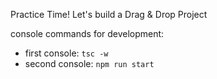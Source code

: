 Practice Time! Let's build a Drag & Drop Project

console commands for development:
- first console: `tsc -w`
- second console: `npm run start`
